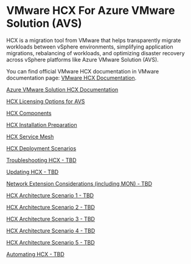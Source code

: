# VMware HCX For Azure VMware Solution (AVS)

HCX is a migration tool from VMware that helps transparently migrate workloads between vSphere environments, simplifying application migrations, rebalancing of workloads, and optimizing disaster recovery across vSphere platforms like Azure VMware Solution (AVS).

You can find official VMware HCX documentation in VMware documentation page: [VMware HCX Documentation](https://docs.vmware.com/en/VMware-HCX/index.html).

[Azure VMware Solution HCX Documentation](https://learn.microsoft.com/en-us/azure/azure-vmware/install-vmware-hcx)

[HCX Licensing Options for AVS](hcxlicensingoptions.md)

[HCX Components](hcxcomponents.md)

[HCX Installation Preparation](hcxinstallprep.md)

[HCX Service Mesh](hcx-servicemesh.md)

[HCX Deployment Scenarios](hcx-deployment.md)

[Troubleshooting HCX - TBD](troubleshootinghcx.md)

[Updating HCX - TBD](updatinghcx.md)

[Network Extension Considerations (including MON) - TBD](netextconsiderations.md)

[HCX Architecture Scenario 1 - TBD](hcx-scenario1.md)

[HCX Architecture Scenario 2 - TBD](hcx-scenario2.md)

[HCX Architecture Scenario 3 - TBD](hcx-scenario3.md)

[HCX Architecture Scenario 4 - TBD](hcx-scenario4.md)

[HCX Architecture Scenario 5 - TBD](hcx-scenario5.md)

[Automating HCX - TBD](automatinghcx.md)


